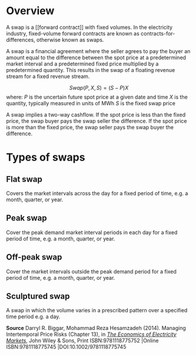 # Overview
A swap is a [[forward contract]] with fixed volumes. In the electricity industry, fixed-volume forward contracts are known as contracts-for-differences, otherwise known as swaps.

A swap is a financial agreement where the seller agrees to pay the buyer an amount equal to the difference between the spot price at a predetermined market interval and a predetermined fixed price multiplied by a predetermined quantity. This results in the swap of a floating revenue stream for a fixed revenue stream.

$$ Swap(P,X,S)=(S-P)X $$
where:
$P$ is the uncertain future spot price at a given date and time
$X$ is the quantity, typically measured in units of MWh
$S$ is the fixed swap price

A swap implies a two-way cashflow. If the spot price is less than the fixed price, the swap buyer pays the swap seller the difference. If the spot price is more than the fixed price, the swap seller pays the swap buyer the difference.

# Types of swaps
## Flat swap
Covers the market intervals across the day for a fixed period of time, e.g. a month, quarter, or year.

## Peak swap
Cover the peak demand market interval periods in each day for a fixed period of time, e.g. a month, quarter, or year.

## Off-peak swap
Cover the market intervals outside the peak demand period for a fixed period of time, e.g. a month, quarter, or year.

## Sculptured swap
A swap in which the volume varies in a prescribed pattern over a specified time period e.g. a day. 

**Source**
Darryl R. Biggar, Mohammad Reza Hesamzadeh (2014). Managing Intertemporal Price Risks (Chapter 13), in [*The Economics of Electricity Markets*](https://onlinelibrary.wiley.com/doi/book/10.1002/9781118775745), John Wiley & Sons, Print ISBN:9781118775752 |Online ISBN:9781118775745 |DOI:10.1002/9781118775745